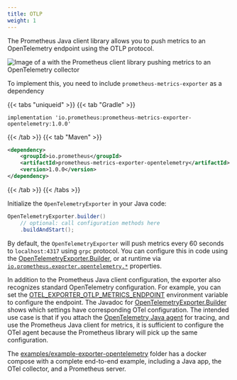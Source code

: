 ```yaml
---
title: OTLP
weight: 1
---
```


The Prometheus Java client library allows you to push metrics to an OpenTelemetry endpoint using the
OTLP protocol.

![Image of a with the Prometheus client library pushing metrics to an OpenTelemetry collector](/client_java/images/otel-pipeline.png)

To implement this, you need to include `prometheus-metrics-exporter` as a dependency

{{< tabs "uniqueid" >}}
{{< tab "Gradle" >}}

```
implementation 'io.prometheus:prometheus-metrics-exporter-opentelemetry:1.0.0'
```

{{< /tab >}}
{{< tab "Maven" >}}

```xml
<dependency>
    <groupId>io.prometheus</groupId>
    <artifactId>prometheus-metrics-exporter-opentelemetry</artifactId>
    <version>1.0.0</version>
</dependency>
```

{{< /tab >}}
{{< /tabs >}}

Initialize the `OpenTelemetryExporter` in your Java code:

```java
OpenTelemetryExporter.builder()
    // optional: call configuration methods here
    .buildAndStart();
```

By default, the `OpenTelemetryExporter` will push metrics every 60 seconds to `localhost:4317` using
`grpc` protocol. You can configure this in code using
the [OpenTelemetryExporter.Builder](/client_java/api/io/prometheus/metrics/exporter/opentelemetry/OpenTelemetryExporter.Builder.html),
or at runtime via [
`io.prometheus.exporter.opentelemetry.*`](../config/config.md#exporter-opentelemetry-properties)
properties.

In addition to the Prometheus Java client configuration, the exporter also recognizes standard
OpenTelemetry configuration. For example, you can set
the [OTEL_EXPORTER_OTLP_METRICS_ENDPOINT](https://opentelemetry.io/docs/concepts/sdk-configuration/otlp-exporter-configuration/#otel_exporter_otlp_metrics_endpoint)
environment variable to configure the endpoint. The Javadoc
for [OpenTelemetryExporter.Builder](/client_java/api/io/prometheus/metrics/exporter/opentelemetry/OpenTelemetryExporter.Builder.html)
shows which settings have corresponding OTel configuration. The intended use case is that if you
attach
the [OpenTelemetry Java agent](https://github.com/open-telemetry/opentelemetry-java-instrumentation/)
for tracing, and use the Prometheus Java client for metrics, it is sufficient to configure the OTel
agent because the Prometheus library will pick up the same configuration.

The [examples/example-exporter-opentelemetry](https://github.com/prometheus/client_java/tree/main/examples/example-exporter-opentelemetry)
folder has a docker compose with a complete end-to-end example, including a Java app, the OTel
collector, and a Prometheus server.
